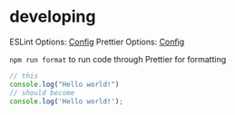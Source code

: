 # developing

ESLint Options: [Config](https://eslint.org/docs/latest/user-guide/configuring/configuration-files)
Prettier Options: [Config](https://prettier.io/docs/en/configuration.html)

`npm run format` to run code through Prettier for formatting

```ts
// this
console.log("Hello world!")
// should become
console.log('Hello world!');
```
